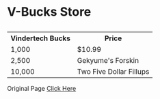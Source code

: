 <h1>V-Bucks Store</h1>
<body>

<h2></h2>

<table style="width:100%">
  <tr>
    <th>Vindertech Bucks</th>
    <th>Price</th> 
  
  </tr>
  <tr>
    <td>1,000</td>
    <td>$10.99</td>
  
  </tr>
  <tr>
    <td>2,500</td>
    <td>Gekyume's Forskin</td>
 
  </tr>
  <tr>
    <td>10,000</td>
    <td>Two Five Dollar Fillups</td>

  </tr>
</table>
 <p>Original Page <a href="https://linson132.github.io/Random-Store/">Click Here</a> </p>

</body>

